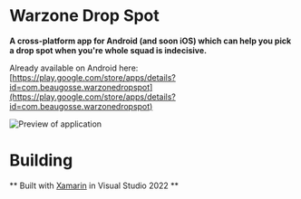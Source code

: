 # Warzone Drop Spot
**A cross-platform app for Android (and soon iOS) which can help you pick a drop spot when you're whole squad is indecisive.**

Already available on Android here:
[https://play.google.com/store/apps/details?id=com.beaugosse.warzonedropspot](https://play.google.com/store/apps/details?id=com.beaugosse.warzonedropspot)


![Preview of application](https://raw.githubusercontent.com/Beau-Gosse-dev/WarzoneDropSpot/master/PreviewImages/PhonePreviewClicked.png)

# Building
** Built with [Xamarin](https://docs.microsoft.com/en-us/xamarin/get-started/installation/windows) in Visual Studio 2022 **
